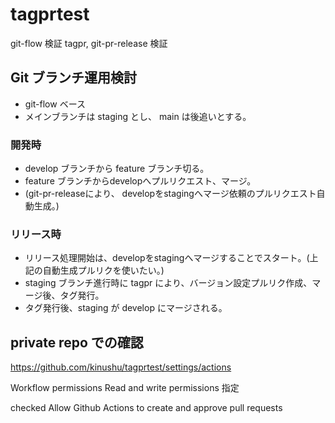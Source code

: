 # tagprtest

git-flow 検証
tagpr, git-pr-release 検証

## Git ブランチ運用検討

- git-flow ベース
- メインブランチは staging とし、 main は後追いとする。

### 開発時

- develop ブランチから feature ブランチ切る。
- feature ブランチからdevelopへプルリクエスト、マージ。
- (git-pr-releaseにより、 developをstagingへマージ依頼のプルリクエスト自動生成。)

### リリース時

- リリース処理開始は、developをstagingへマージすることでスタート。(上記の自動生成プルリクを使いたい。)
- staging ブランチ進行時に tagpr により、バージョン設定プルリク作成、マージ後、タグ発行。
- タグ発行後、staging が develop にマージされる。

## private repo での確認

https://github.com/kinushu/tagprtest/settings/actions

Workflow permissions
Read and write permissions 指定

checked
Allow Github Actions to create and approve pull requests

